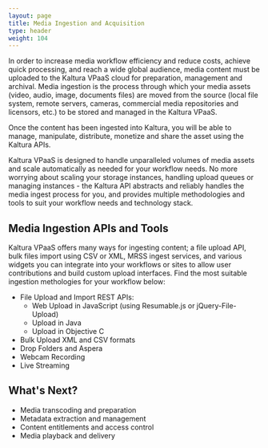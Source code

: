 ```yaml
---
layout: page
title: Media Ingestion and Acquisition
type: header
weight: 104
---
```


In order to increase media workflow efficiency and reduce costs, achieve quick processing, and reach a wide global audience,  media content must be uploaded to the Kaltura VPaaS cloud for preparation, management and archival. Media ingestion is the process through which your media assets (video, audio, image, documents files) are moved from the source (local file system, remote servers, cameras, commercial media repositories and licensors, etc.) to be stored and managed in the Kaltura VPaaS. 

Once the content has been ingested into Kaltura, you will be able to manage, manipulate, distribute, monetize and share the asset using the Kaltura APIs. 

Kaltura VPaaS is designed to handle unparalleled volumes of media assets and scale automatically as needed for your workflow needs. No more worrying about scaling your storage instances, handling upload queues or managing instances - the Kaltura API abstracts and reliably handles the media ingest process for you, and provides multiple methodologies and tools to suit your workflow needs and technology stack.

## Media Ingestion APIs and Tools
Kaltura VPaaS offers many ways for ingesting content; a file upload API, bulk files import using CSV or XML, MRSS ingest services, and various widgets you can integrate into your workflows or sites to allow user contributions and build custom upload interfaces.
Find the most suitable ingestion methologies for your workflow below:

* File Upload and Import REST APIs:
	* Web Upload in JavaScript (using Resumable.js or jQuery-File-Upload)
	* Upload in Java
	* Upload in Objective C
* Bulk Upload XML and CSV formats
* Drop Folders and Aspera
* Webcam Recording
* Live Streaming

## What's Next?
* Media transcoding and preparation 
* Metadata extraction and management
* Content entitlements and access control
* Media playback and delivery
